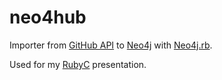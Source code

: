 # neo4hub

Importer from [GitHub API](https://developer.github.com/v3/) to [Neo4j](http://neo4j.com/) with [Neo4j.rb](http://neo4jrb.io/).

Used for my [RubyC](http://rubyc.eu/) presentation.
